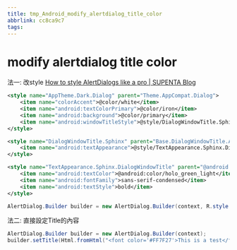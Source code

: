 ```yaml
---
title: tmp_Android_modify_alertdialog_title_color
abbrlink: cc8ca9c7
tags:
---
```

modify alertdialog title color
===
法一: 改style
[How to style AlertDialogs like a pro \| SUPENTA Blog](http://blog.supenta.com/2014/07/02/how-to-style-alertdialogs-like-a-pro/)

```xml
<style name="AppTheme.Dark.Dialog" parent="Theme.AppCompat.Dialog">
    <item name="colorAccent">@color/white</item>
    <item name="android:textColorPrimary">@color/iron</item>
    <item name="android:background">@color/primary</item>
    <item name="android:windowTitleStyle">@style/DialogWindowTitle.Sphinx</item>
</style>

<style name="DialogWindowTitle.Sphinx" parent="Base.DialogWindowTitle.AppCompat">
    <item name="android:textAppearance">@style/TextAppearance.Sphinx.DialogWindowTitle</item>
</style>

<style name="TextAppearance.Sphinx.DialogWindowTitle" parent="@android:style/TextAppearance.Holo.DialogWindowTitle">
    <item name="android:textColor">@android:color/holo_green_light</item>
    <item name="android:fontFamily">sans-serif-condensed</item>
    <item name="android:textStyle">bold</item>
</style>
```

```java
AlertDialog.Builder builder = new AlertDialog.Builder(context, R.style.AppTheme_Dark_Dialog);
```

法二: 直接設定Title的內容

```java
AlertDialog.Builder builder = new AlertDialog.Builder(context);
builder.setTitle(Html.fromHtml("<font color='#FF7F27'>This is a test</font>"));
```